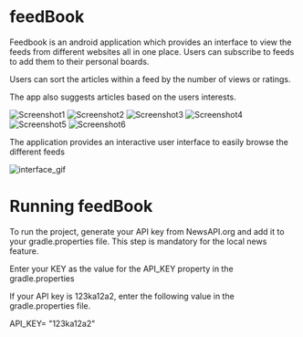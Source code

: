 # feedBook

Feedbook is an android application which provides an interface to view the feeds from different websites all in one place. Users can subscribe to feeds to add them to their personal boards.

Users can sort the articles within a feed by the number of views or ratings. 

The app also suggests articles based on the users interests. 


![Screenshot1](screenshots/screen_1.jpg=100x300) ![Screenshot2](screenshots/screen_2.jpg=100x300) ![Screenshot3](screenshots/screen_3.jpg=100x300)
![Screenshot4](screenshots/screen_4.jpg=100x300) ![Screenshot5](screenshots/screen_5.png=100x300) ![Screenshot6](screenshots/screen_6.png=100x300) 


The application provides an interactive user interface to easily browse the different feeds


![interface_gif](screenshots/feedly_1.gif=100x300)





# Running feedBook

To run the project, generate your API key from NewsAPI.org and add it to your gradle.properties file. This step is mandatory for the local news feature.

Enter your KEY as the value for the API_KEY property in the gradle.properties

If your API key is 123ka12a2, enter the following value in the gradle.properties file.

API_KEY= "123ka12a2"